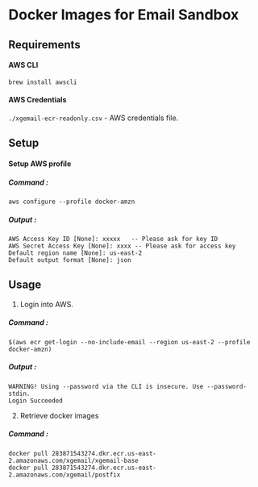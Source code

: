 Docker Images for Email Sandbox
============================

Requirements
------------
#### AWS CLI
```brew install awscli```
#### AWS Credentials
`./xgemail-ecr-readonly.csv` - AWS credentials file.

Setup
----------
#### Setup AWS profile
##### Command :
```aws configure --profile docker-amzn```
##### Output :
```
AWS Access Key ID [None]: xxxxx   -- Please ask for key ID
AWS Secret Access Key [None]: xxxx -- Please ask for access key
Default region name [None]: us-east-2
Default output format [None]: json
```

Usage
-----
1) Login into AWS.
##### Command : 
```$(aws ecr get-login --no-include-email --region us-east-2 --profile docker-amzn)```
##### Output :
```
WARNING! Using --password via the CLI is insecure. Use --password-stdin.
Login Succeeded
```

2) Retrieve docker images
##### Command :
```
docker pull 283871543274.dkr.ecr.us-east-2.amazonaws.com/xgemail/xgemail-base
docker pull 283871543274.dkr.ecr.us-east-2.amazonaws.com/xgemail/postfix
```
